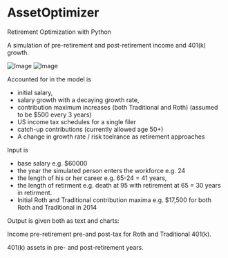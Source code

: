 # AssetOptimizer
Retirement Optimization with Python

A simulation of pre-retirement and post-retirement income and 401(k) growth.

![Image](../blob/master/AssetOptimizer/blob/ExampleRetirement.png?raw=true)
![Image](../blob/master/AssetOptimizer/blob/ExamplePreRetirement.png?raw=true)

Accounted for in the model is

- initial salary, 
- salary growth with a decaying growth rate, 
- contribution maximum increases 
	(both Traditional and Roth) 
	(assumed to be $500 every 3 years)
- US income tax schedules for a single filer
- catch-up contributions (currently allowed age 50+)
- A change in growth rate / risk toelrance as retirement approaches

Input is 

- base salary
	e.g. $60000
- the year the simulated person enters the workforce
	e.g. 24 
- the length of his or her career
	e.g. 65-24 = 41 years, 
- the length of retirment
	e.g. death at 95 with retirement at 65 
	= 30 years in retirment.
- Initial Roth and Traditional contribution maxima
	e.g. $17,500 for both Roth and Traditional in 2014

Output is given both as text and charts:

Income pre-retirement pre-and post-tax for Roth and Traditional 401(k).

401(k) assets in pre- and post-retirement years.